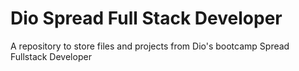 # Dio Spread Full Stack Developer
A repository to store files and projects from Dio's bootcamp Spread Fullstack Developer
